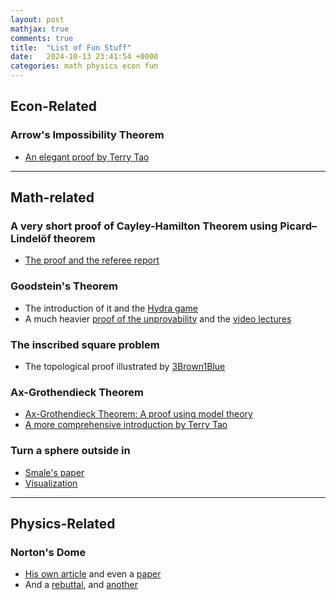 ```yaml
---
layout: post
mathjax: true
comments: true
title:  "List of Fun Stuff"
date:   2024-10-13 23:41:54 +0000
categories: math physics econ fun
---
```



## Econ-Related
### Arrow's Impossibility Theorem
- [An elegant proof by Terry Tao](https://www.math.ucla.edu/~tao/arrow.pdf)

----

## Math-related

### A very short proof of Cayley-Hamilton Theorem using Picard–Lindelöf theorem
- [The proof and the referee report](http://mate.dm.uba.ar/~aldoc9/Publicaciones/ch.html)

### Goodstein's Theorem
- The introduction of it and the [Hydra game](https://markkm.com/blog/killing-the-hydra/)
- A much heavier [proof of the unprovability](https://www.sas.upenn.edu/~htowsner/GoodsteinsTheorem.pdf) and the [video lectures](https://www.youtube.com/playlist?list=PLQ3mfuGfIEgKKVPy1mipMr3ofutgLnTU5)

### The inscribed square problem
- The topological proof illustrated by [3Brown1Blue](https://www.youtube.com/watch?v=AmgkSdhK4K8)

### Ax-Grothendieck Theorem
- [Ax-Grothendieck Theorem: A proof using model theory](https://mathmondays.com/ax-grothendieck)
- [A more comprehensive introduction by Terry Tao](https://terrytao.wordpress.com/2009/03/07/infinite-fields-finite-fields-and-the-ax-grothendieck-theorem/)

### Turn a sphere outside in
- [Smale's paper](https://www.jstor.org/stable/1970186)
- [Visualization](https://www.youtube.com/watch?v=wO61D9x6lNY)


----

## Physics-Related
### Norton's Dome
- [His own article](https://sites.pitt.edu/~jdnorton/Goodies/Dome/index.html) and even a [paper](https://personal.lse.ac.uk/robert49/teaching/methodologies/pdf/Norton.pdf)
- And a [rebuttal](https://blog.gruffdavies.com/2017/12/24/newtonian-physics-is-deterministic-sorry-norton/), and [another](https://sites.socsci.uci.edu/~dmalamen/bio/papers/NortonDome.pdf)
